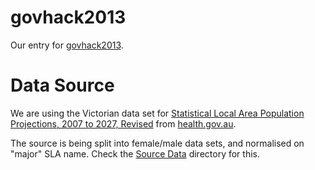 govhack2013
===========
Our entry for [govhack2013](http://www.govhack.org).

Data Source
===========
We are using the Victorian data set for [Statistical Local Area Population Projections, 2007 to 2027, Revised](http://www.health.gov.au/internet/main/publishing.nsf/Content/BDE33326FE4D5460CA2576BD00833800?OpenDocument&SUBMITCHECK=on&SUBMIT=View+documents) from [health.gov.au](http://www.health.gov.au).

The source is being split into female/male data sets, and normalised on "major" SLA name. Check the [Source Data](https://github.com/rickerbh/govhack2013/tree/master/Source%20Data) directory for this.
